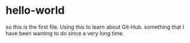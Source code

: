 # hello-world
so this is the first file. Using this to learn about Git-Hub. something that I have been wanting to do since a very long time.
